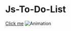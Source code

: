# Js-To-Do-List
[Click me](https://mehmettas1.github.io/Js-To-Do-List/)
![Animation](https://user-images.githubusercontent.com/101858286/173333335-4736baf3-0ec9-4eaa-b2d4-ba7378ea638c.gif)
